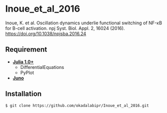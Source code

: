 # Inoue_et_al_2016
Inoue, K. et al. Oscillation dynamics underlie functional switching of NF-κB for B-cell activation. npj Syst. Biol. Appl. 2, 16024 (2016). https://doi.org/10.1038/npjsba.2016.24

## Requirement
- **[Julia 1.0+](https://julialang.org)**
  - DifferentialEquations
  - PyPlot
- **[Juno](http://junolab.org)**

## Installation

    $ git clone https://github.com/okadalabipr/Inoue_et_al_2016.git
